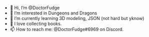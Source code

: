 - 👋 Hi, I’m @DoctorFudge
- 👀 I’m interested in Dungeons and Dragons
- 🌱 I’m currently learning 3D modeling, JSON (not hard but yknow)
- 💞️ I love collecting books.
- 📫 How to reach me: @DoctorFudge#6969 on Discord.

<!---
DoctorFudge/DoctorFudge is a ✨ special ✨ repository because its `README.md` (this file) appears on your GitHub profile.
You can click the Preview link to take a look at your changes.
--->
